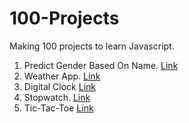 # 100-Projects
Making 100 projects to learn Javascript.

1. Predict Gender Based On Name. [Link](https://65eadbbf4568f566fcc6322b--cozy-sawine-d5536a.netlify.app/)
2. Weather App. [Link](https://65eb978993097c2656fe808b--glowing-mermaid-859984.netlify.app/)
3. Digital Clock [Link](https://65ec19477310826bbd95638e--heartfelt-hamster-738877.netlify.app/)
4. Stopwatch. [Link](https://65ed6178c99fd9383e566269--prismatic-strudel-714f42.netlify.app/)
5. Tic-Tac-Toe [Link](https://65ed8433731082470595812f--eloquent-nougat-3645db.netlify.app/)